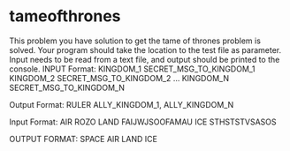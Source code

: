 # tameofthrones

This problem you have solution to get the tame of thrones problem is solved.
Your program should take the location to the test file as parameter. Input needs to be read from a text file,
and output should be printed to the console.
INPUT Format:
KINGDOM_1 SECRET_MSG_TO_KINGDOM_1
KINGDOM_2 SECRET_MSG_TO_KINGDOM_2
…
KINGDOM_N SECRET_MSG_TO_KINGDOM_N

Output Format:
RULER ALLY_KINGDOM_1, ALLY_KINGDOM_N

Input Format:
AIR ROZO
LAND FAIJWJSOOFAMAU
ICE STHSTSTVSASOS

OUTPUT FORMAT:
SPACE AIR LAND ICE
